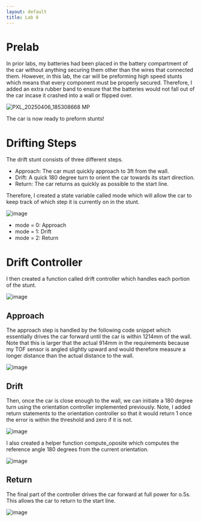 ```yaml
---
layout: default
title: Lab 8
---
```


# Prelab
In prior labs, my batteries had been placed in the battery compartment of the car without anything securing them other than the wires that connected them. However, in this lab, the car will be preforming high speed stunts which means that every component must be properly secured. Therefore, I added an extra rubber band to ensure that the batteries would not fall out of the car incase it crashed into a wall or flipped over.

![PXL_20250406_185308668 MP](https://github.com/user-attachments/assets/d1f4abfb-dc8a-4eb4-911d-d0ffbc816701)

The car is now ready to preform stunts!

# Drifting Steps
The drift stunt consists of three different steps.

* Approach: The car must quickly approach to 3ft from the wall.
* Drift: A quick 180 degree turn to orient the car towards its start direction.
* Return: The car returns as quickly as possible to the start line.

Therefore, I created a state variable called mode which will allow the car to keep track of which step it is currently on in the stunt. 

![image](https://github.com/user-attachments/assets/69ed1020-05b2-4c59-8350-382daab48243)

* mode = 0: Approach
* mode = 1: Drift
* mode = 2: Return

# Drift Controller
I then created a function called drift controller which handles each portion of the stunt.

![image](https://github.com/user-attachments/assets/01f40927-afca-41b4-955f-dd5f594a3a5a)

## Approach
The approach step is handled by the following code snippet which essentially drives the car forward until the car is within 1214mm of the wall. Note that this is larger that the actual 914mm in the requirements because my TOF sensor is angled slightly upward and would therefore measure a longer distance than the actual distance to the wall.

![image](https://github.com/user-attachments/assets/ef286098-b5d1-496b-8e11-bee754c2d264)

## Drift
Then, once the car is close enough to the wall, we can initiate a 180 degree turn using the orientation controller implemented previously. Note, I added return statements to the orientation controller so that it would return 1 once the error is within the threshold and zero if it is not.

![image](https://github.com/user-attachments/assets/8353c3ab-c32b-4d00-984b-f10405e2b5fc)

I also created a helper function compute_oposite which computes the reference angle 180 degrees from the current orientation.

![image](https://github.com/user-attachments/assets/2fcbceae-80c4-43dc-8a50-fe97227b90aa)

## Return
The final part of the controller drives the car forward at full power for o.5s. This allows the car to return to the start line.

![image](https://github.com/user-attachments/assets/9cebac4c-399f-427e-bf0f-d2cf41f4d61d)
















